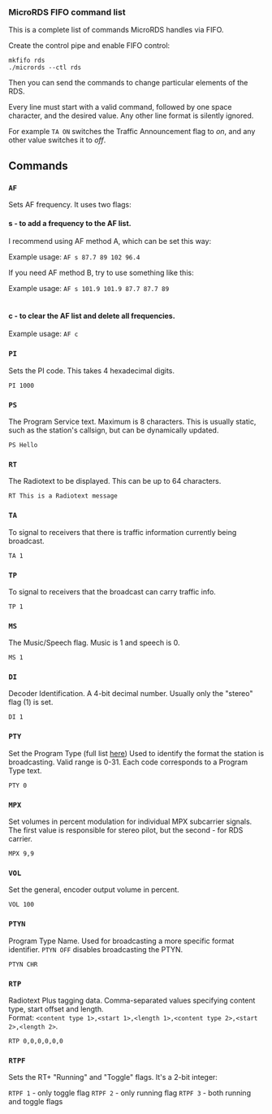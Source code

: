 ### MicroRDS FIFO command list

This is a complete list of commands MicroRDS handles via FIFO.

Create the control pipe and enable FIFO control:
```
mkfifo rds
./micrords --ctl rds
```
Then you can send the commands to change particular elements of the RDS.

Every line must start with a valid command, followed by one space character, and the desired value. Any other line format is silently ignored. 

For example `TA ON` switches the Traffic Announcement flag to *on*, and any other value switches it to *off*.

## Commands

### `AF`
Sets AF frequency. It uses two flags:
<br>
#### s - to add a frequency to the AF list.

I recommend using AF method A, which can be set this way:

Example usage: `AF s 87.7 89 102 96.4`

If you need AF method B, try to use something like this:

Example usage: `AF s 101.9 101.9 87.7 87.7 89`
<br>
<br>
#### c - to clear the AF list and delete all frequencies.

Example usage: `AF c`

### `PI`
Sets the PI code. This takes 4 hexadecimal digits.

`PI 1000`

### `PS`
The Program Service text. Maximum is 8 characters. This is usually static, such as the station's callsign, but can be dynamically updated.

`PS Hello`

### `RT`
The Radiotext to be displayed. This can be up to 64 characters.

`RT This is a Radiotext message`

### `TA`
To signal to receivers that there is traffic information currently being broadcast.

`TA 1`

### `TP`
To signal to receivers that the broadcast can carry traffic info.

`TP 1`

### `MS`
The Music/Speech flag. Music is 1 and speech is 0.

`MS 1`

### `DI`
Decoder Identification. A 4-bit decimal number. Usually only the "stereo" flag (1) is set.

`DI 1`

### `PTY`
Set the Program Type (full list [here](https://github.com/barteqcz/MicroRDS/blob/main/doc/pty.md)) Used to identify the format the station is broadcasting. Valid range is 0-31. Each code corresponds to a Program Type text.

`PTY 0`

### `MPX`
Set volumes in percent modulation for individual MPX subcarrier signals. The first value is responsible for stereo pilot, but the second - for RDS carrier.

`MPX 9,9`

### `VOL`
Set the general, encoder output volume in percent.

`VOL 100`

### `PTYN`
Program Type Name. Used for broadcasting a more specific format identifier. `PTYN OFF` disables broadcasting the PTYN.

`PTYN CHR`

### `RTP`
Radiotext Plus tagging data. Comma-separated values specifying content type, start offset and length. <br> Format: `<content type 1>,<start 1>,<length 1>,<content type 2>,<start 2>,<length 2>`.

`RTP 0,0,0,0,0,0`

### `RTPF`
Sets the RT+ "Running" and "Toggle" flags. It's a 2-bit integer:

`RTPF 1` - only toggle flag
`RTPF 2` - only running flag
`RTPF 3` - both running and toggle flags
